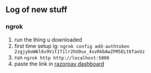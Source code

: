 ## Log of new stuff

### ngrok

1. run the thing u downloaded
2. first time setup ig: `ngrok config add-authtoken 2zgjy6oW6l6v9Vit1Tilr2hU9ux_4vvRkbAwZFM5ELt6TanUz`
3. run `ngrok http http://localhost:5000`
4. paste the link in [razorpay dashboard](https://dashboard.razorpay.com/app/webhooks)

